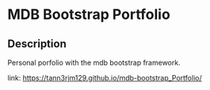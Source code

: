 # MDB Bootstrap Portfolio

## Description

Personal porfolio with the mdb bootstrap framework.  

link: https://tann3rjm129.github.io/mdb-bootstrap_Portfolio/
